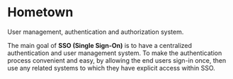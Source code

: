 # Hometown

User management, authentication and authorization system.

The main goal of **SSO (Single Sign-On)** is to have a centralized authentication and user management system. To make the authentication process convenient and easy, by allowing the end users sign-in once, then use any related systems to which they have explicit access within SSO.
